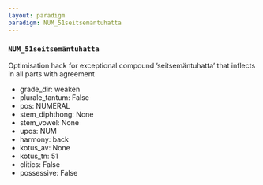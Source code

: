 ```yaml
---
layout: paradigm
paradigm: NUM_51seitsemäntuhatta
---
```

### ` NUM_51seitsemäntuhatta `

Optimisation hack for exceptional compound ’seitsemäntuhatta’ that inflects in all parts with agreement
* grade_dir: weaken
* plurale_tantum: False
* pos: NUMERAL
* stem_diphthong: None
* stem_vowel: None
* upos: NUM
* harmony: back
* kotus_av: None
* kotus_tn: 51
* clitics: False
* possessive: False
